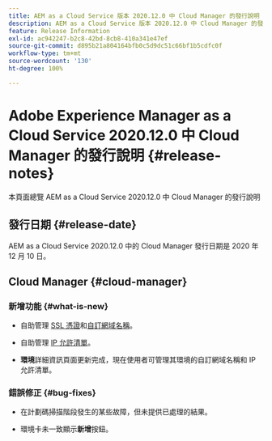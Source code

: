 ```yaml
---
title: AEM as a Cloud Service 版本 2020.12.0 中 Cloud Manager 的發行說明
description: AEM as a Cloud Service 版本 2020.12.0 中 Cloud Manager 的發行說明
feature: Release Information
exl-id: ac942247-b2c8-42bd-8cb8-410a341e47ef
source-git-commit: d895b21a804164bfb0c5d9dc51c66bf1b5cdfc0f
workflow-type: tm+mt
source-wordcount: '130'
ht-degree: 100%

---
```


# Adobe Experience Manager as a Cloud Service 2020.12.0 中 Cloud Manager 的發行說明 {#release-notes}

本頁面總覽 AEM as a Cloud Service 2020.12.0 中 Cloud Manager 的發行說明

## 發行日期 {#release-date}

AEM as a Cloud Service 2020.12.0 中的 Cloud Manager 發行日期是 2020 年 12 月 10 日。

## Cloud Manager {#cloud-manager}

### 新增功能 {#what-is-new}

* 自助管理 [SSL 憑證](/help/implementing/cloud-manager/managing-ssl-certifications/introduction.md)和[自訂網域名稱](/help/implementing/cloud-manager/custom-domain-names/introduction.md)。

* 自助管理 [IP 允許清單](/help/implementing/cloud-manager/ip-allow-lists/introduction.md)。

* **環境**&#x200B;詳細資訊頁面更新完成，現在使用者可管理其環境的自訂網域名稱和 IP 允許清單。


### 錯誤修正  {#bug-fixes}

* 在計劃碼掃描階段發生的某些故障，但未提供已處理的結果。

* 環境卡未一致顯示&#x200B;**新增**&#x200B;按鈕。
